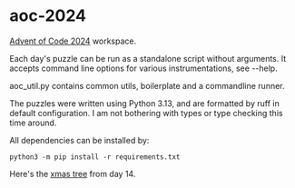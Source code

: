 # aoc-2024

[Advent of Code 2024](https://adventofcode.com/2024) workspace.

Each day's puzzle can be run as a standalone script without arguments. It accepts command line options for various instrumentations, see --help.

aoc_util.py contains common utils, boilerplate and a commandline runner.

The puzzles were written using Python 3.13, and are formatted by ruff in default configuration. I am not bothering with types or type checking this time around.

All dependencies can be installed by:

    python3 -m pip install -r requirements.txt

Here's the [xmas tree](xmas_tree.txt) from day 14.